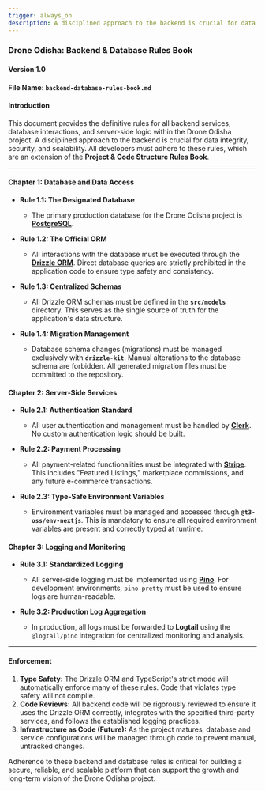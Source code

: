 ```yaml
---
trigger: always_on
description: A disciplined approach to the backend is crucial for data integrity, security, and scalability
---
```


### **Drone Odisha: Backend & Database Rules Book**

#### **Version 1.0**

#### **File Name:** `backend-database-rules-book.md`

#### **Introduction**

This document provides the definitive rules for all backend services, database interactions, and server-side logic within the Drone Odisha project. A disciplined approach to the backend is crucial for data integrity, security, and scalability. All developers must adhere to these rules, which are an extension of the **Project & Code Structure Rules Book**.

---

#### **Chapter 1: Database and Data Access**

*   **Rule 1.1: The Designated Database**
    *   The primary production database for the Drone Odisha project is **[PostgreSQL](https://www.postgresql.org/)**.

*   **Rule 1.2: The Official ORM**
    *   All interactions with the database must be executed through the **[Drizzle ORM](https://orm.drizzle.team/)**. Direct database queries are strictly prohibited in the application code to ensure type safety and consistency.

*   **Rule 1.3: Centralized Schemas**
    *   All Drizzle ORM schemas must be defined in the **`src/models`** directory. This serves as the single source of truth for the application's data structure.

*   **Rule 1.4: Migration Management**
    *   Database schema changes (migrations) must be managed exclusively with **`drizzle-kit`**. Manual alterations to the database schema are forbidden. All generated migration files must be committed to the repository.

#### **Chapter 2: Server-Side Services**

*   **Rule 2.1: Authentication Standard**
    *   All user authentication and management must be handled by **[Clerk](https://clerk.com/)**. No custom authentication logic should be built.

*   **Rule 2.2: Payment Processing**
    *   All payment-related functionalities must be integrated with **[Stripe](https://stripe.com/)**. This includes "Featured Listings," marketplace commissions, and any future e-commerce transactions.

*   **Rule 2.3: Type-Safe Environment Variables**
    *   Environment variables must be managed and accessed through **`@t3-oss/env-nextjs`**. This is mandatory to ensure all required environment variables are present and correctly typed at runtime.

#### **Chapter 3: Logging and Monitoring**

*   **Rule 3.1: Standardized Logging**
    *   All server-side logging must be implemented using **[Pino](https://getpino.io/#/)**. For development environments, `pino-pretty` must be used to ensure logs are human-readable.

*   **Rule 3.2: Production Log Aggregation**
    *   In production, all logs must be forwarded to **Logtail** using the `@logtail/pino` integration for centralized monitoring and analysis.

---

#### **Enforcement**

1.  **Type Safety:** The Drizzle ORM and TypeScript's strict mode will automatically enforce many of these rules. Code that violates type safety will not compile.
2.  **Code Reviews:** All backend code will be rigorously reviewed to ensure it uses the Drizzle ORM correctly, integrates with the specified third-party services, and follows the established logging practices.
3.  **Infrastructure as Code (Future):** As the project matures, database and service configurations will be managed through code to prevent manual, untracked changes.

Adherence to these backend and database rules is critical for building a secure, reliable, and scalable platform that can support the growth and long-term vision of the Drone Odisha project.